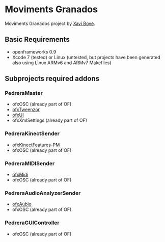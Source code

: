# Moviments Granados
Moviments Granados project by [Xavi Bové](http://xavibove.com).

## Basic Requirements
- openframeworks 0.9
- Xcode 7 (tested) or Linux (untested, but projects have been generated also using Linux ARMv6 and ARMv7 Makefiles)

## Subprojects required addons

### PedreraMaster
- ofxOSC (already part of OF)
- [ofxTweenzor](https://github.com/NickHardeman/ofxTweenzor)
- [ofxUI](https://github.com/rezaali/ofxUI)
- ofxXmlSettings (already part of OF)

### PedreraKinectSender
- [ofxKinectFeatures-PM](https://github.com/eduardfrigola/ofxKinectFeatures-PM)
- ofxOSC (already part of OF)

### PedreraMIDISender
- [ofxMidi](https://github.com/danomatika/ofxMidi)
- ofxOSC (already part of OF)

### PedreraAudioAnalyzerSender
- [ofxAubio](https://github.com/aubio/ofxAubio)
- ofxOSC (already part of OF)

### PedreraGUIController
- ofxOSC (already part of OF)
